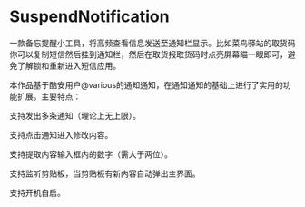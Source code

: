 # SuspendNotification

一款备忘提醒小工具，将高频查看信息发送至通知栏显示。比如菜鸟驿站的取货码你可以复制短信然后挂到通知栏，然后在取货报取货码时点亮屏幕瞄一眼即可，避免了解锁和重新进入短信应用。

本作品基于酷安用户@various的通知通知，在通知通知的基础上进行了实用的功能扩展。主要特点：

支持发出多条通知（理论上无上限）。

支持点击通知进入修改内容。

支持提取内容输入框内的数字（需大于两位）。

支持监听剪贴板，当剪贴板有新内容自动弹出主界面。

支持开机自启。
